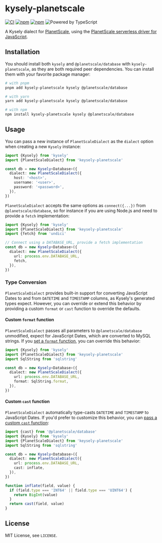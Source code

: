 # kysely-planetscale

[![CI](https://github.com/depot/kysely-planetscale/actions/workflows/ci.yml/badge.svg)](https://github.com/depot/kysely-planetscale/actions/workflows/ci.yml)
[![npm](https://img.shields.io/npm/dm/kysely-planetscale.svg)](https://www.npmjs.com/package/kysely-planetscale)
[![npm](https://img.shields.io/npm/v/kysely-planetscale.svg)](https://www.npmjs.com/package/kysely-planetscale)
![Powered by TypeScript](https://img.shields.io/badge/powered%20by-typescript-blue.svg)

A Kysely dialect for [PlanetScale](https://planetscale.com/), using the [PlanetScale serverless driver for JavaScript](https://planetscale.com/blog/introducing-the-planetscale-serverless-driver-for-javascript).

## Installation

You should install both `kysely` and `@planetscale/database` with `kysely-planetscale`, as they are both required peer dependencies. You can install them with your favorite package manager:

```bash
# with pnpm
pnpm add kysely-planetscale kysely @planetscale/database

# with yarn
yarn add kysely-planetscale kysely @planetscale/database

# with npm
npm install kysely-planetscale kysely @planetscale/database
```

## Usage

You can pass a new instance of `PlanetScaleDialect` as the `dialect` option when creating a new `Kysely` instance:

```typescript
import {Kysely} from 'kysely'
import {PlanetScaleDialect} from 'keysely-planetscale'

const db = new Kysely<Database>({
  dialect: new PlanetScaleDialect({
    host: '<host>',
    username: '<user>',
    password: '<password>',
  }),
})
```

`PlanetScaleDialect` accepts the same options as `connect({...})` from `@planetscale/database`, so for instance if you are using Node.js and need to provide a `fetch` implementation:

```typescript
import {Kysely} from 'kysely'
import {PlanetScaleDialect} from 'keysely-planetscale'
import {fetch} from 'undici'

// Connect using a DATABASE_URL, provide a fetch implementation
const db = new Kysely<Database>({
  dialect: new PlanetScaleDialect({
    url: process.env.DATABASE_URL,
    fetch,
  }),
})
```

### Type Conversion

`PlanetScaleDialect` provides built-in support for converting JavaScript Dates to and from `DATETIME` and `TIMESTAMP` columns, as Kysely's generated types expect. However, you can override or extend this behavior by providing a custom `format` or `cast` function to override the defaults.

#### Custom `format` function

`PlanetScaleDialect` passes all parameters to `@planetscale/database` unmodified, expect for JavaScript Dates, which are converted to MySQL strings. If you [set a `format` function](https://github.com/planetscale/database-js#custom-query-parameter-format-function), you can override this behavior:

```typescript
import {Kysely} from 'kysely'
import {PlanetScaleDialect} from 'keysely-planetscale'
import SqlString from 'sqlstring'

const db = new Kysely<Database>({
  dialect: new PlanetScaleDialect({
    url: process.env.DATABASE_URL,
    format: SqlString.format,
  }),
})
```

#### Custom `cast` function

`PlanetScaleDialect` automatically type-casts `DATETIME` and `TIMESTAMP` to JavaScript Dates. If you'd prefer to customize this behavior, you can [pass a custom `cast` function](https://github.com/planetscale/database-js#custom-type-casting-function):

```typescript
import {cast} from '@planetscale/database'
import {Kysely} from 'kysely'
import {PlanetScaleDialect} from 'keysely-planetscale'
import SqlString from 'sqlstring'

const db = new Kysely<Database>({
  dialect: new PlanetScaleDialect({
    url: process.env.DATABASE_URL,
    cast: inflate,
  }),
})

function inflate(field, value) {
  if (field.type === 'INT64' || field.type === 'UINT64') {
    return BigInt(value)
  }
  return cast(field, value)
}
```

## License

MIT License, see `LICENSE`.
